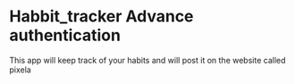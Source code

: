 # Habbit_tracker Advance authentication
This app will keep track of your habits and will post it on the  website called pixela 
